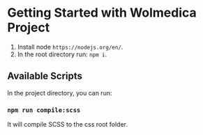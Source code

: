 # Getting Started with Wolmedica Project

1. Install node `https://nodejs.org/en/`.
2. In the root directory run: `npm i`.

## Available Scripts

In the project directory, you can run:

### `npm run compile:scss`

It will compile SCSS to the css root folder.